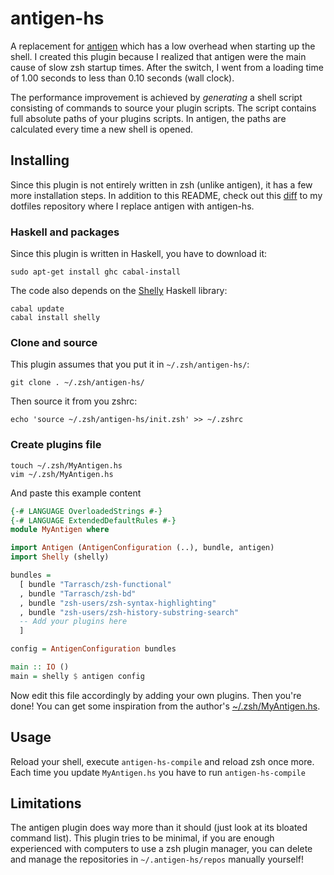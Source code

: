 # antigen-hs

A replacement for [antigen] which has a low overhead when starting up the
shell. I created this plugin because I realized that antigen were the main
cause of slow zsh startup times. After the switch, I went from a loading time
of 1.00 seconds to less than 0.10 seconds (wall clock).

The performance improvement is achieved by *generating* a shell script
consisting of commands to source your plugin scripts. The script contains
full absolute paths of your plugins scripts. In antigen, the paths are
calculated every time a new shell is opened.

## Installing

Since this plugin is not entirely written in zsh (unlike antigen), it has a few
more installation steps. In addition to this README, check out this [diff] to
my dotfiles repository where I replace antigen with antigen-hs.

### Haskell and packages

Since this plugin is written in Haskell, you have to download it:

    sudo apt-get install ghc cabal-install

The code also depends on the [Shelly] Haskell library:

    cabal update
    cabal install shelly

### Clone and source

This plugin assumes that you put it in `~/.zsh/antigen-hs/`:

    git clone . ~/.zsh/antigen-hs/

Then source it from you zshrc:

    echo 'source ~/.zsh/antigen-hs/init.zsh' >> ~/.zshrc

### Create plugins file

    touch ~/.zsh/MyAntigen.hs
    vim ~/.zsh/MyAntigen.hs

And paste this example content

```haskell
{-# LANGUAGE OverloadedStrings #-}
{-# LANGUAGE ExtendedDefaultRules #-}
module MyAntigen where

import Antigen (AntigenConfiguration (..), bundle, antigen)
import Shelly (shelly)

bundles =
  [ bundle "Tarrasch/zsh-functional"
  , bundle "Tarrasch/zsh-bd"
  , bundle "zsh-users/zsh-syntax-highlighting"
  , bundle "zsh-users/zsh-history-substring-search"
  -- Add your plugins here
  ]

config = AntigenConfiguration bundles

main :: IO ()
main = shelly $ antigen config
```

Now edit this file accordingly by adding your own plugins. Then you're done!
You can get some inspiration from the author's
[~/.zsh/MyAntigen.hs](https://github.com/Tarrasch/dotfiles/blob/master/zsh/MyAntigen.hs).

## Usage

Reload your shell, execute `antigen-hs-compile` and reload zsh once more.
Each time you update `MyAntigen.hs` you have to run `antigen-hs-compile`

## Limitations

The antigen plugin does way more than it should (just look at its bloated
command list). This plugin tries to be minimal, if you are enough experienced
with computers to use a zsh plugin manager, you can delete and manage the
repositories in `~/.antigen-hs/repos` manually yourself!

[antigen]: https://github.com/zsh-users/antigen
[Shelly]: https://github.com/yesodweb/Shelly.hs
[diff]: https://github.com/Tarrasch/dotfiles/commit/00c3b34c1e1e13d9b0f634611e5bdb5e42211b22
